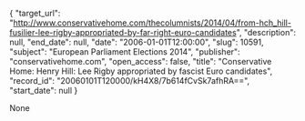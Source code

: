 {
  "target_url": "http://www.conservativehome.com/thecolumnists/2014/04/from-hch_hill-fusilier-lee-rigby-appropriated-by-far-right-euro-candidates", 
  "description": null, 
  "end_date": null, 
  "date": "2006-01-01T12:00:00", 
  "slug": 10591, 
  "subject": "European Parliament Elections 2014", 
  "publisher": "conservativehome.com", 
  "open_access": false, 
  "title": "Conservative Home: Henry Hill: Lee Rigby appropriated by fascist Euro candidates", 
  "record_id": "20060101T120000/kH4X8/7b614fCvSk7afhRA==", 
  "start_date": null
}

None